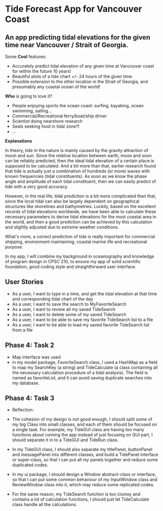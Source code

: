 # Tide Forecast App for Vancouver Coast

## An app predicting tidal elevations for the given time near Vancouver / Strait of Georgia.

Some **Cool** features:

- Accurately predict tidal elevation of any given time at Vancouver coast for within the future 10 years!
- Beautiful plots of a tide chart +/- 24 hours of the given time.
- Possible extension to the other location in the Strait of Georgia, and presumably any coastal ocean of the world!

**Who** is going to love it?

- People enjoying sports the ocean coast: surfing, kayaking, ocean swimming, sailing...
- Commercial/Recreational ferry/boat/ship driver
- Scientist doing nearshore research
- Seals seeking food in tidal zone?!
- ...

**Explanations**

In theory, tide in the nature is mainly caused by the gravity attraction of moon and sun. Since the relative location
between earth, moon and soon can be reliably predicted, then the ideal tidal elevation of a certain place is supposed to
be calculated. And a bit more than that, earlier research found that tide is actually just a combination of hundreds (or
more) waves with known frequencies
(tidal constituents). As soon as we know the phase angle and amplitude of each tidal constituent, then we can easily
predict of tide with a very good accuracy.

However, in the real life, tidal prediction is a bit more complicated than that, since the local tidal can also be
largely dependent on geographical structures like shorelines and bathymetries. Luckily, based on the excellent records
of tidal elevations worldwide, we have been able to calculate these necessary parameters to derive tidal elevations for
the most coastal area in the world, and then a good prediction can be achieved by this calculation and slightly adjusted
due to extreme weather conditions.

What's more, a correct prediction of tide is really important for commercial shipping, environment maintaining, coastal
marine life and recreational purpose.

In my app, I will combine my background in oceanography and knowledge of program design in CPSC 210, to ensure my app of
solid scientific foundation, good coding style and straightforward user interface.

## User Stories

* As a user, I want to type in a time, and get the tidal elevation at that time and corresponding tidal chart of the day
* As a user, I want to save the search to MyFavoriteSearch
* As a user, I want to review all my saved TideSearch
* As a user, I want to delete some of my saved TideSearch
* As a user, I want to be able to save my favorite TideSearch list to a file
* As a user, I want to be able to load my saved favorite TideSearch list from a file



## Phase 4: Task 2
* Map interface was used
* in my model package, FavoriteSearch class, I used a HashMap as a field to map my SearchKey (a string) and 
TideCalculate (a class containing all the necessary calculation procedure of a tidal analysis). The field is
  named as favoriteList, and it can avoid saving duplicate searches into my database. 
  

## Phase 4: Task 3
* Reflection:

  
* The cohesion of my design is not good enough, I should split some of my big Class into small classes, and each of 
them should be focused on a single task. For example, my TideGUI class are having too many functions about running
  the app instead of just focusing on GUI part, I should separate it in to a TideGUI and TideRun class. 

* In my TideGUI class, I should also separate my titlePanel, buttonPanel and messagePanel into different classes,
  and build a TidePanel interface or super-class, so that I can put all my panels together and reduce some duplicated
  codes.
  
* In my ui package, I should design a Window abstract-class or interface, so that I can put some common behaviour
  of my InputWindow class and ReviewWindow class into it, which may reduce some replicated codes.

* For the same 
  reason, my TideSearch function is too clumsy and contains a lot of calculation functions, I should just let 
  TideCalculate class handle all the calculations.


